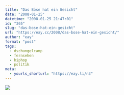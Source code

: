 ```yaml
---
title: "Das Böse hat ein Gesicht"
date: "2008-01-25"
datetime: "2008-01-25 21:47:01"
id: "365"
slug: "das-bose-hat-ein-gesicht"
url: "https://eay.cc/2008/das-bose-hat-ein-gesicht/"
author: "eay"
format: "post"
tags:
  - dschungelcamp
  - fernsehen
  - hiphop
  - politik
meta:
  - yourls_shorturl: "https://eay.li/n3"
---
```


![](/uploads/2008/dasboese.gif)
